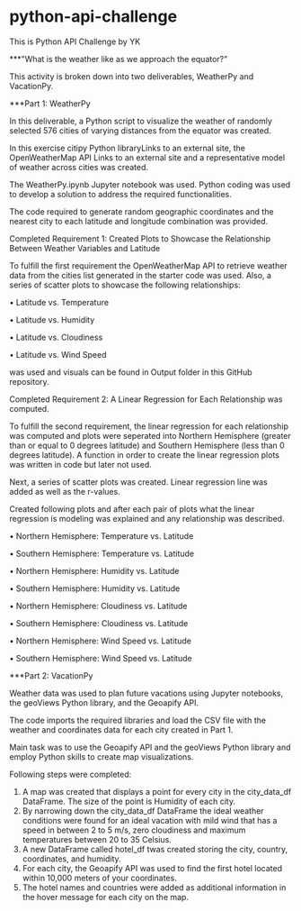 # python-api-challenge

This is Python API Challenge by YK 

***"What is the weather like as we approach the equator?"

This activity is broken down into two deliverables, WeatherPy and VacationPy.


***Part 1: WeatherPy

In this deliverable, a Python script to visualize the weather of randomly selected 576 cities of varying distances from the equator was created. 

In this exercise citipy Python libraryLinks to an external site, the OpenWeatherMap API Links to an external site and a representative model of weather across cities was created.

The WeatherPy.ipynb Jupyter notebook was used. Python coding was used to develop a solution to address the required functionalities.

The code required to generate random geographic coordinates and the nearest city to each latitude and longitude combination was provided.

Completed Requirement 1: Created Plots to Showcase the Relationship Between Weather Variables and Latitude

To fulfill the first requirement the OpenWeatherMap API to retrieve weather data from the cities list generated in the starter code was used. Also, a series of scatter plots to showcase the following relationships:

•	Latitude vs. Temperature

•	Latitude vs. Humidity

•	Latitude vs. Cloudiness

•	Latitude vs. Wind Speed

 was used and visuals can be found in Output folder in this GitHub repository.

Completed Requirement 2: A Linear Regression for Each Relationship was computed.

To fulfill the second requirement, the linear regression for each relationship was computed and plots were seperated into Northern Hemisphere (greater than or equal to 0 degrees latitude) and Southern Hemisphere (less than 0 degrees latitude). A function in order to create the linear regression plots was written in code but later not used.

Next, a series of scatter plots was created. Linear regression line was added as well as the r-values.

Created following plots and after each pair of plots what the linear regression is modeling was explained and any relationship was described.

•	Northern Hemisphere: Temperature vs. Latitude

•	Southern Hemisphere: Temperature vs. Latitude

•	Northern Hemisphere: Humidity vs. Latitude

•	Southern Hemisphere: Humidity vs. Latitude

•	Northern Hemisphere: Cloudiness vs. Latitude

•	Southern Hemisphere: Cloudiness vs. Latitude

•	Northern Hemisphere: Wind Speed vs. Latitude

•	Southern Hemisphere: Wind Speed vs. Latitude


***Part 2: VacationPy

Weather data was used to plan future vacations using Jupyter notebooks, the geoViews Python library, and the Geoapify API.

The code imports the required libraries and load the CSV file with the weather and coordinates data for each city created in Part 1.

Main task was to use the Geoapify API and the geoViews Python library and employ Python skills to create map visualizations.

Following steps were completed:

1.	A map was created that displays a point for every city in the city_data_df DataFrame. The size of the point is Humidity of each city.
2.	By narrowing down the city_data_df DataFrame the ideal weather conditions were found for an ideal vacation with mild wind that has a speed in between 2 to 5 m/s, zero cloudiness and maximum temperatures between 20 to 35 Celsius.
3.	A new DataFrame called hotel_df twas created storing the city, country, coordinates, and humidity.
4.	For each city, the Geoapify API was used to find the first hotel located within 10,000 meters of your coordinates.
5.	The hotel names and countries were added as additional information in the hover message for each city on the map.


